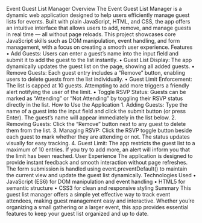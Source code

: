 Event Guest List Manager
Overview
The Event Guest List Manager is a dynamic web application designed to help users efficiently manage guest lists for events. Built with plain JavaScript, HTML, and CSS, the app offers an intuitive interface that allows users to add, remove, and manage guests in real time — all without page reloads.
This project showcases core JavaScript skills such as DOM manipulation, event handling, and form management, with a focus on creating a smooth user experience.
Features
	•	Add Guests: Users can enter a guest’s name into the input field and submit it to add the guest to the list instantly.
	•	Guest List Display: The app dynamically updates the guest list on the page, showing all added guests.
	•	Remove Guests: Each guest entry includes a “Remove” button, enabling users to delete guests from the list individually.
	•	Guest Limit Enforcement: The list is capped at 10 guests. Attempting to add more triggers a friendly alert notifying the user of the limit.
	•	Toggle RSVP Status: Guests can be marked as “Attending” or “Not Attending” by toggling their RSVP status directly in the list.
How to Use the Application
	1.	Adding Guests: Type the name of a guest into the input field and click the submit button (or press Enter). The guest’s name will appear immediately in the list below.
	2.	Removing Guests: Click the “Remove” button next to any guest to delete them from the list.
	3.	Managing RSVP: Click the RSVP toggle button beside each guest to mark whether they are attending or not. The status updates visually for easy tracking.
	4.	Guest Limit: The app restricts the guest list to a maximum of 10 entries. If you try to add more, an alert will inform you that the limit has been reached.
User Experience
The application is designed to provide instant feedback and smooth interaction without page refreshes. The form submission is handled using event.preventDefault() to maintain the current view and update the guest list dynamically.
Technologies Used
	•	JavaScript (ES6) for DOM manipulation and event handling
	•	HTML5 for semantic structure
	•	CSS3 for clean and responsive styling
Summary
This guest list manager offers a simple yet effective way to track event attendees, making guest management easy and interactive. Whether you’re organizing a small gathering or a larger event, this app provides essential features to keep your guest list organized and up to date.